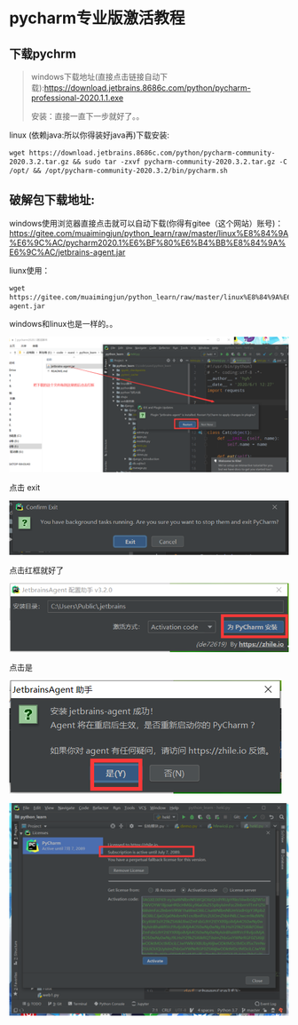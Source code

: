 # pycharm专业版激活教程
## 下载pychrm
>windows下载地址(直接点击链接自动下载):https://download.jetbrains.8686c.com/python/pycharm-professional-2020.1.1.exe
>
>安装：直接一直下一步就好了。。
>
linux (依赖java:所以你得装好java再)下载安装:
```shell script
wget https://download.jetbrains.8686c.com/python/pycharm-community-2020.3.2.tar.gz && sudo tar -zxvf pycharm-community-2020.3.2.tar.gz -C /opt/ && /opt/pycharm-community-2020.3.2/bin/pycharm.sh
```
## 破解包下载地址:
windows使用浏览器直接点击就可以自动下载(你得有gitee（这个网站）账号)：https://gitee.com/muaimingjun/python_learn/raw/master/linux%E8%84%9A%E6%9C%AC/pycharm2020.1%E6%BF%80%E6%B4%BB%E8%84%9A%E6%9C%AC/jetbrains-agent.jar

liunx使用：
```shell script
wget https://gitee.com/muaimingjun/python_learn/raw/master/linux%E8%84%9A%E6%9C%AC/pycharm2020.1%E6%BF%80%E6%B4%BB%E8%84%9A%E6%9C%AC/jetbrains-agent.jar
```

windows和linux也是一样的。。

![image-20200602112000951](./images/image-20200602112000951.png)

点击 exit

![image-20200602112152085](./images/image-20200602112152085.png)

点击红框就好了

![image-20200602112232178](./images/image-20200602112232178.png)



点击是

![image-20200602112304062](./images/image-20200602112304062.png)

![image-20200602112455978](./images/image-20200602112455978.png)